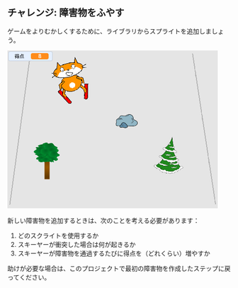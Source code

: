 ## チャレンジ: 障害物をふやす

ゲームをよりむかしくするために、ライブラリからスプライトを追加しましょう。

![より多くの障害物](images/skiing-final.png)

新しい障害物を追加するときは、次のことを考える必要があります：

1. どのスクライトを使用するか
1. スキーヤーが衝突した場合は何が起きるか
1. スキーヤーが障害物を通過するたびに得点を（どれくらい）増やすか

助けが必要な場合は、このプロジェクトで最初の障害物を作成したステップに戻ってください。

